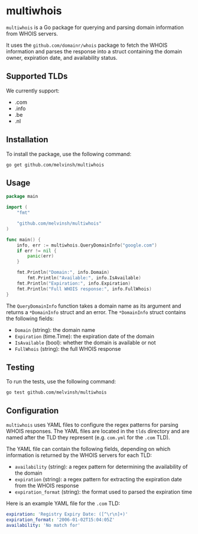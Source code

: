 # multiwhois

`multiwhois` is a Go package for querying and parsing domain information from WHOIS servers. 

It uses the `github.com/domainr/whois` package to fetch the WHOIS information and parses the response into a struct containing the domain owner, expiration date, and availability status.

## Supported TLDs
We currently support:
- .com
- .info
- .be
- .nl

## Installation

To install the package, use the following command:

```
go get github.com/melvinsh/multiwhois
```

## Usage

``` go
package main

import (
	"fmt"

	"github.com/melvinsh/multiwhois"
)

func main() {
	info, err := multiwhois.QueryDomainInfo("google.com")
	if err != nil {
		panic(err)
	}

	fmt.Println("Domain:", info.Domain)
        fmt.Println("Available:", info.IsAvailable)
	fmt.Println("Expiration:", info.Expiration)
	fmt.Println("Full WHOIS response:", info.FullWhois)
}
```

The `QueryDomainInfo` function takes a domain name as its argument and returns a `*DomainInfo` struct and an error. The `*DomainInfo` struct contains the following fields:

- `Domain` (string): the domain name
- `Expiration` (time.Time): the expiration date of the domain
- `IsAvailable` (bool): whether the domain is available or not
- `FullWhois` (string): the full WHOIS response

## Testing

To run the tests, use the following command:

```
go test github.com/melvinsh/multiwhois
```

## Configuration

`multiwhois` uses YAML files to configure the regex patterns for parsing WHOIS responses. The YAML files are located in the `tlds` directory and are named after the TLD they represent (e.g. `com.yml` for the `.com` TLD).

The YAML file can contain the following fields, depending on which information is returned by the WHOIS servers for each TLD:

- `availability` (string): a regex pattern for determining the availability of the domain
- `expiration` (string): a regex pattern for extracting the expiration date from the WHOIS response
- `expiration_format` (string): the format used to parsed the expiration time

Here is an example YAML file for the `.com` TLD:

``` yaml
expiration: 'Registry Expiry Date: ([^\r\n]+)'
expiration_format: '2006-01-02T15:04:05Z'
availability: 'No match for'
```
